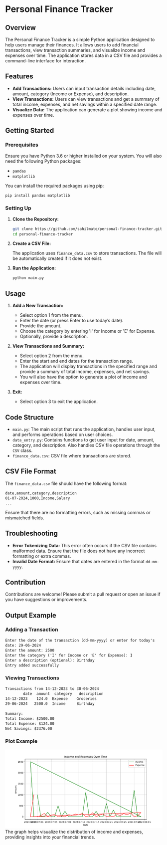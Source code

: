 # Personal Finance Tracker

## Overview

The Personal Finance Tracker is a simple Python application designed to help users manage their finances. It allows users to add financial transactions, view transaction summaries, and visualize income and expenses over time. The application stores data in a CSV file and provides a command-line interface for interaction.

## Features

- **Add Transactions:** Users can input transaction details including date, amount, category (Income or Expense), and description.
- **View Transactions:** Users can view transactions and get a summary of total income, expenses, and net savings within a specified date range.
- **Visualize Data:** The application can generate a plot showing income and expenses over time.

## Getting Started

### Prerequisites

Ensure you have Python 3.6 or higher installed on your system. You will also need the following Python packages:
- `pandas`
- `matplotlib`

You can install the required packages using pip:

```bash
pip install pandas matplotlib
```

### Setting Up

1. **Clone the Repository:**

    ```bash
    git clone https://github.com/sahilmate/personal-finance-tracker.git
    cd personal-finance-tracker
    ```

2. **Create a CSV File:**

    The application uses `finance_data.csv` to store transactions. The file will be automatically created if it does not exist.

3. **Run the Application:**

    ```bash
    python main.py
    ```

## Usage

1. **Add a New Transaction:**
    - Select option 1 from the menu.
    - Enter the date (or press Enter to use today’s date).
    - Provide the amount.
    - Choose the category by entering 'I' for Income or 'E' for Expense.
    - Optionally, provide a description.

2. **View Transactions and Summary:**
    - Select option 2 from the menu.
    - Enter the start and end dates for the transaction range.
    - The application will display transactions in the specified range and provide a summary of total income, expenses, and net savings.
    - You will also have the option to generate a plot of income and expenses over time.

3. **Exit:**
    - Select option 3 to exit the application.

## Code Structure

- `main.py`: The main script that runs the application, handles user input, and performs operations based on user choices.
- `data_entry.py`: Contains functions to get user input for date, amount, category, and description. Also handles CSV file operations through the `CSV` class.
- `finance_data.csv`: CSV file where transactions are stored.

## CSV File Format

The `finance_data.csv` file should have the following format:

```
date,amount,category,description
01-07-2024,1000,Income,Salary
...
```

Ensure that there are no formatting errors, such as missing commas or mismatched fields.

## Troubleshooting

- **Error Tokenizing Data:** This error often occurs if the CSV file contains malformed data. Ensure that the file does not have any incorrect formatting or extra commas.
- **Invalid Date Format:** Ensure that dates are entered in the format `dd-mm-yyyy`.

## Contribution

Contributions are welcome! Please submit a pull request or open an issue if you have suggestions or improvements.


## Output Example

### Adding a Transaction

```
Enter the date of the transaction (dd-mm-yyyy) or enter for today's date: 29-06-2024
Enter the amount: 2500
Enter the category ('I' for Income or 'E' for Expense): I
Enter a description (optional): Birthday
Entry added successfully
```

### Viewing Transactions

```
Transactions from 14-12-2023 to 30-06-2024
        date  amount  category   description
14-12-2023    124.0  Expense    Groceries
29-06-2024   2500.0  Income     Birthday

Summary:
Total Income: $2500.00
Total Expense: $124.00
Net Savings: $2376.00
```

### Plot Example

![Income and Expenses Over Time](Figure_1.png)
The graph helps visualize the distribution of income and expenses, providing insights into your financial trends.


